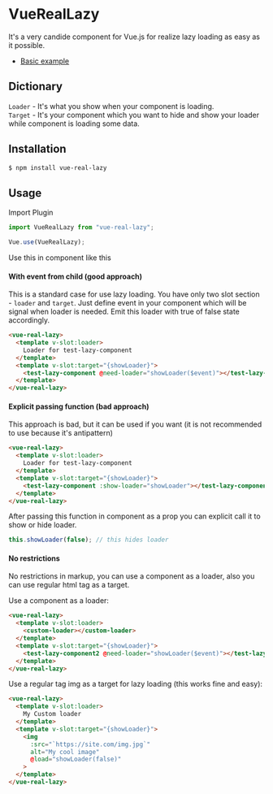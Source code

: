 # VueRealLazy

It's a very candide component for Vue.js for realize lazy loading as easy as it possible.
- [Basic example](https://codesandbox.io/s/vue-real-lazy-ljbee)

## Dictionary

`Loader` - It's what you show when your component is loading.  
`Target` - It's your component which you want to hide and show your loader while component is loading some data.

## Installation

```bash
$ npm install vue-real-lazy
```

## Usage

Import Plugin
```js
import VueRealLazy from "vue-real-lazy";

Vue.use(VueRealLazy);
```

Use this in component like this

#### With event from child (good approach)
This is a standard case for use lazy loading.
You have only two slot section - `loader` and `target`.
Just define event in your component which will be signal when loader is needed.
Emit this loader with true of false state accordingly.

```html
<vue-real-lazy>
  <template v-slot:loader>
    Loader for test-lazy-component
  </template>
  <template v-slot:target="{showLoader}">
    <test-lazy-component @need-loader="showLoader($event)"></test-lazy-component>
  </template>
</vue-real-lazy>
```

#### Explicit passing function (bad approach)

This approach is bad, but it can be used if you want (it is not recommended to use because it's antipattern)

```html
<vue-real-lazy>
  <template v-slot:loader>
    Loader for test-lazy-component
  </template>
  <template v-slot:target="{showLoader}">
    <test-lazy-component :show-loader="showLoader"></test-lazy-component>
  </template>
</vue-real-lazy>
```
After passing this function in component as a prop you can explicit call it to show or hide loader.
```js
this.showLoader(false); // this hides loader
```

#### No restrictions
No restrictions in markup, you can use a component as a loader, also you can use regular html tag as a target.

Use a component as a loader:
```html
<vue-real-lazy>
  <template v-slot:loader>
    <custom-loader></custom-loader>
  </template>
  <template v-slot:target="{showLoader}">
    <test-lazy-component2 @need-loader="showLoader($event)"></test-lazy-component2>
  </template>
</vue-real-lazy>
```

Use a regular tag img as a target for lazy loading (this works fine and easy):
```html
<vue-real-lazy>
  <template v-slot:loader>
    My Custom loader
  </template>
  <template v-slot:target="{showLoader}">
    <img
      :src="`https://site.com/img.jpg`"
      alt="My cool image"
      @load="showLoader(false)"
    >
  </template>
</vue-real-lazy>
```